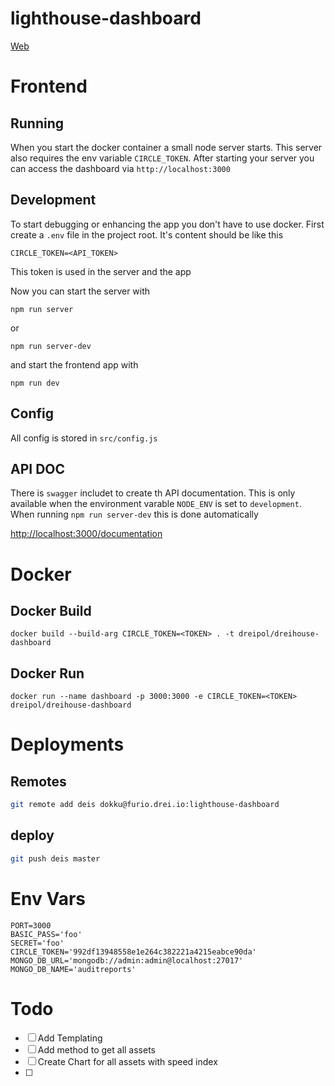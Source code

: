 # lighthouse-dashboard

[Web](https://dreihouse.dreipol.ch/#/)

# Frontend
## Running
When you start the docker container a small node server starts. This server also requires the env variable `CIRCLE_TOKEN`.
After starting your server you can access the dashboard via `http://localhost:3000`

## Development
To start debugging or enhancing the app you don't have to use docker.
First create a `.env` file in the project root.
It's content should be like this

    CIRCLE_TOKEN=<API_TOKEN>

This token is used in the server and the app

Now you can start the server with

    npm run server

or

    npm run server-dev

and start the frontend app with

    npm run dev

## Config
All config is stored in `src/config.js`

## API DOC
There is `swagger` includet to create th API documentation. This is only available when the environment varable `NODE_ENV` is set to `development`.
When running `npm run server-dev` this is done automatically

[http://localhost:3000/documentation](http://localhost:3000/documentation)

# Docker
## Docker Build

    docker build --build-arg CIRCLE_TOKEN=<TOKEN> . -t dreipol/dreihouse-dashboard

## Docker Run

    docker run --name dashboard -p 3000:3000 -e CIRCLE_TOKEN=<TOKEN> dreipol/dreihouse-dashboard

# Deployments
## Remotes
```bash
git remote add deis dokku@furio.drei.io:lighthouse-dashboard
```

## deploy
```bash
git push deis master
```

# Env Vars
```
PORT=3000
BASIC_PASS='foo'
SECRET='foo'
CIRCLE_TOKEN='992df13948558e1e264c382221a4215eabce90da'
MONGO_DB_URL='mongodb://admin:admin@localhost:27017'
MONGO_DB_NAME='auditreports'

```

# Todo
 - [ ] Add Templating
 - [ ] Add method to get all assets
 - [ ] Create Chart for all assets with speed index
 - [ ] 
 
